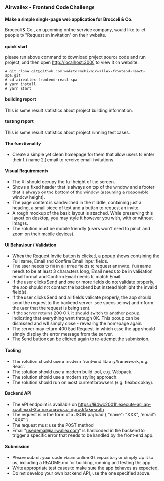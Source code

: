 ### Airwallex - Frontend Code Challenge

#### Make a simple single-page web application for Broccoli & Co.

Broccoli & Co., an upcoming online service company, would like to let people to "Request an invitation" on their website.

#### quick start
please run above command to download project source code and run project, and then open [http://localhost:3000](http://localhost:3000) to view it on website.
```
# git clone git@github.com:webstormshi/airwallex-frontend-react-spa.git
# cd airwallex-frontend-react-spa
# yarn install
# yarn start 
```

#### building report

This is some result statistics about project building information.

#### testing report

This is some result statistics about project running test cases.

#### The functionality

- Create a simple yet clean homepage for them that allow users to enter their 1.) name 2.) email to receive email invitations.

#### Visual Requirements

- The UI should occupy the full height of the screen.
- Shows a fixed header that is always on top of the window and a footer that is always on the bottom of the window (assuming a reasonable window height).
- The page content is sandwiched in the middle, containing just a heading, a small piece of text and a button to request an invite.
- A rough mockup of the basic layout is attached. While preserving this layout on desktop, you may style it however you wish, with or without images.
- The solution must be mobile friendly (users won't need to pinch and zoom on their mobile devices).

#### UI Behaviour / Validation

- When the Request Invite button is clicked, a popup shows containing the Full name, Email and Confirm Email input fields.
- The user needs to fill in all three fields to request an invite. Full name needs to be at least 3 characters long, Email needs to be in validation email format and Confirm Email needs to match Email.
- If the user clicks Send and one or more fields do not validate properly, the app should not contact the backend but instead highlight the invalid field(s).
- If the user clicks Send and all fields validate properly, the app should send the request to the backend server (see specs below) and inform the user that the request is being sent.
- If the server returns 200 OK, it should switch to another popup, indicating that everything went through OK. This popup can be dismissed and will simply close - revealing the homepage again.
- The server may return 400 Bad Request, in which case the app should simply display the error message from the server.
- The Send button can be clicked again to re-attempt the submission.

#### Tooling

- The solution should use a modern front-end library/framework, e.g. React. 
- The solution should use a modern build tool, e.g. Webpack.
- The solution should use a modern styling approach.
- The solution should run on most current browsers (e.g. flexbox okay).

#### Backend API
- The API endpoint is available on https://l94wc2001h.execute-api.ap-southeast-2.amazonaws.com/prod/fake-auth
- The request is in the form of a JSON payload { "name": "XXX", "email": "XXX" }
- The request must use the POST method.
- Email "usedemail@airwallex.com" is hardcoded in the backend to trigger a specific error that needs to be handled by the front-end app.

#### Submission
- Please submit your code via an online Git repository or simply zip it to us, including a README.md for building, running and testing the app.
- Write appropriate test cases to make sure the app behaves as expected.
- Do not develop your own backend API, use the one specified above.
